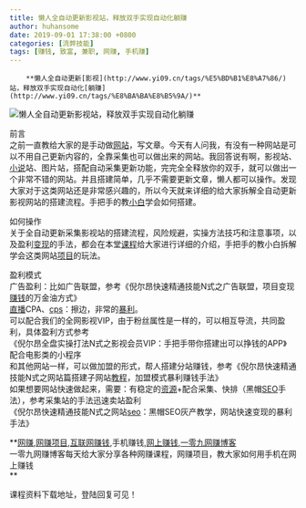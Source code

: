 ```yaml
---
title: 懒人全自动更新影视站，释放双手实现自动化躺赚
author: huhansome
date: 2019-09-01 17:38:00 +0800
categories: [流弊技能]
tags: [赚钱, 致富, 兼职, 网赚, 手机赚]
---
```



        **懒人全自动更新[影视](http://www.yi09.cn/tags/%E5%BD%B1%E8%A7%86/)站，释放双手实现自动化[躺赚](http://www.yi09.cn/tags/%E8%BA%BA%E8%B5%9A/)**

![懒人全自动更新影视站，释放双手实现自动化躺赚](http://www.yi09.cn/zb_users/upload/2021/08/20210825120637162986439771025.jpeg)

前言  
之前一直教给大家的是手动做[网站](http://www.yi09.cn/tags/%E7%BD%91%E7%AB%99/)，写文章。今天有人问我，有没有一种网站是可以不用自己更新内容的，全靠采集也可以做出来的网站。我回答说有啊，影视站、[小说](http://www.yi09.cn/tags/%E5%B0%8F%E8%AF%B4/)站、图片站，搭配自动采集更新功能，完完全全释放你的双手，就可以做出一个非常不错的网站。并且搭建简单，几乎不需要更新文章，懒人都可以操作。发现大家对于这类网站还是非常感兴趣的，所以今天就来详细的给大家拆解全自动更新影视网站的搭建流程。手把手的教[小白](http://www.yi09.cn/tags/%E5%B0%8F%E7%99%BD/)学会如何搭建。

如何操作  
关于全自动更新采集影视站的搭建流程，风险规避，实操方法技巧和注意事项，以及盈利[变现](http://www.yi09.cn/tags/%E5%8F%98%E7%8E%B0/)的手法，都会在本堂[课程](http://www.yi09.cn/tags/%E8%AF%BE%E7%A8%8B/)给大家进行详细的介绍，手把手的教小白拆解学会这类网站[项目](http://www.yi09.cn/tags/%E9%A1%B9%E7%9B%AE/)的玩法。

盈利模式  
广告盈利：比如广告联盟，参考《倪尔昂快速精通技能N式之广告联盟，项目变现[赚钱](http://www.yi09.cn/tags/%E8%B5%9A%E9%92%B1/)的万金油方式》  
[直播](http://www.yi09.cn/tags/%E7%9B%B4%E6%92%AD/)CPA、[cps](http://www.yi09.cn/tags/cps/)：擦边，非常的[暴利](http://www.yi09.cn/tags/%E6%9A%B4%E5%88%A9/)。  
可以配合我们的全网影视VIP，由于粉丝属性是一样的，可以相互导流，共同盈利，具体盈利方式参考  
《倪尔昂全盘实操打法N式之影视会员VIP：手把手带你搭建出可以挣钱的APP》  
配合电影类的小程序  
和其他网站一样，可以做加盟的形式，帮人搭建分站赚钱，参考《倪尔昂快速精通技能N式之网站篇搭建子网站[教程](http://www.yi09.cn/tags/%E6%95%99%E7%A8%8B/)，加盟模式暴利赚钱手法》  
如果想要网站快速做起来，需要：有稳定的[资源](http://www.yi09.cn/tags/%E8%B5%84%E6%BA%90/)+配合采集、快排（黑帽[SEO](http://www.yi09.cn/tags/SEO/)手法），参考采集站的手法迅速卖站盈利  
《倪尔昂快速精通技能N式之网站[seo](http://www.yi09.cn/tags/seo/)：黑帽SEO灰产教学，网站快速变现的暴利手法》

  

**[网赚](http://www.yi09.cn/tags/%E7%BD%91%E8%B5%9A/),[网赚项目](http://www.yi09.cn/tags/%E7%BD%91%E8%B5%9A%E9%A1%B9%E7%9B%AE/),[互联网赚钱](http://www.yi09.cn/tags/%E4%BA%92%E8%81%94%E7%BD%91%E8%B5%9A%E9%92%B1/),手机赚钱,[网上赚钱](http://www.yi09.cn/tags/%E7%BD%91%E4%B8%8A%E8%B5%9A%E9%92%B1/),[一零九网赚博客](http://www.yi09.cn/tags/%E4%B8%80%E9%9B%B6%E4%B9%9D%E7%BD%91%E8%B5%9A%E5%8D%9A%E5%AE%A2/)  
一零九网赚博客每天给大家分享各种网赚课程，网赚项目，教大家如何用手机在网上赚钱  
**  
  
  

课程资料下载地址，登陆回复可见！

